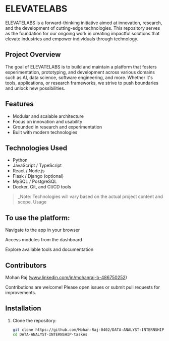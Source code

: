 # ELEVATELABS

ELEVATELABS is a forward-thinking initiative aimed at innovation, research, and the development of cutting-edge technologies. This repository serves as the foundation for our ongoing work in creating impactful solutions that elevate industries and empower individuals through technology.

## Project Overview

The goal of ELEVATELABS is to build and maintain a platform that fosters experimentation, prototyping, and development across various domains such as AI, data science, software engineering, and more. Whether it's tools, applications, or research frameworks, we strive to push boundaries and unlock new possibilities.

## Features

- Modular and scalable architecture
- Focus on innovation and usability
- Grounded in research and experimentation
- Built with modern technologies

## Technologies Used

- Python
- JavaScript / TypeScript
- React / Node.js
- Flask / Django (optional)
- MySQL / PostgreSQL
- Docker, Git, and CI/CD tools

> _Note: Technologies will vary based on the actual project content and scope.
Usage
> 
## To use the platform:

Navigate to the app in your browser

Access modules from the dashboard

Explore available tools and documentation

## Contributors
Mohan Raj 
(www.linkedin.com/in/mohanraj-b-486750252)

Contributions are welcome! Please open issues or submit pull requests for improvements.
## Installation

1. Clone the repository:
   ```bash
   git clone https://github.com/Mohan-Raj-0402/DATA-ANALYST-INTERNSHIP-taskes.git
   cd DATA-ANALYST-INTERNSHIP-taskes
